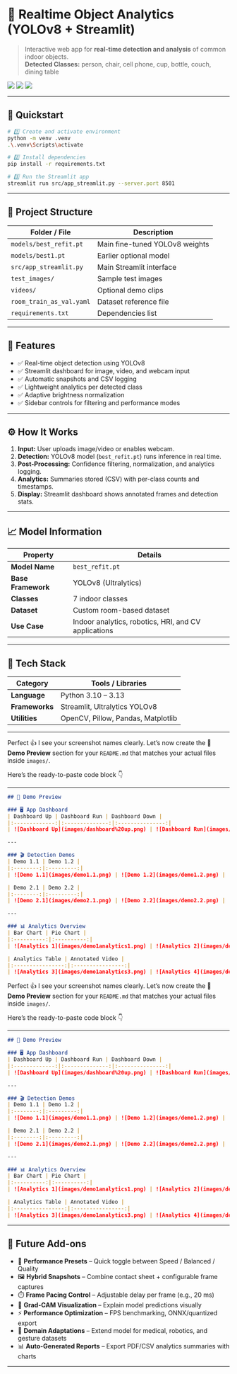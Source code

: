 # 🧠 Realtime Object Analytics (YOLOv8 + Streamlit)

> Interactive web app for **real-time detection and analysis** of common indoor objects.  
> **Detected Classes:** person, chair, cell phone, cup, bottle, couch, dining table  

<p align="left">
  <img src="https://img.shields.io/badge/python-3.10–3.13-blue" />
  <img src="https://img.shields.io/badge/ultralytics-8.3.217-orange" />
  <img src="https://img.shields.io/badge/streamlit-app-red" />
</p>

---

## 🚀 Quickstart

```bash
# 1️⃣ Create and activate environment
python -m venv .venv
.\.venv\Scripts\activate

# 2️⃣ Install dependencies
pip install -r requirements.txt

# 3️⃣ Run the Streamlit app
streamlit run src/app_streamlit.py --server.port 8501
````

---

## 📁 Project Structure

| Folder / File            | Description                    |
| ------------------------ | ------------------------------ |
| `models/best_refit.pt`   | Main fine-tuned YOLOv8 weights |
| `models/best1.pt`        | Earlier optional model         |
| `src/app_streamlit.py`   | Main Streamlit interface       |
| `test_images/`           | Sample test images             |
| `videos/`                | Optional demo clips            |
| `room_train_as_val.yaml` | Dataset reference file         |
| `requirements.txt`       | Dependencies list              |

---

## 🧩 Features

* ✅ Real-time object detection using YOLOv8
* ✅ Streamlit dashboard for image, video, and webcam input
* ✅ Automatic snapshots and CSV logging
* ✅ Lightweight analytics per detected class
* ✅ Adaptive brightness normalization
* ✅ Sidebar controls for filtering and performance modes

---

## ⚙️ How It Works

1. **Input:** User uploads image/video or enables webcam.
2. **Detection:** YOLOv8 model (`best_refit.pt`) runs inference in real time.
3. **Post-Processing:** Confidence filtering, normalization, and analytics logging.
4. **Analytics:** Summaries stored (CSV) with per-class counts and timestamps.
5. **Display:** Streamlit dashboard shows annotated frames and detection stats.

---

## 📈 Model Information

| Property           | Details                                              |
| ------------------ | ---------------------------------------------------- |
| **Model Name**     | `best_refit.pt`                                      |
| **Base Framework** | YOLOv8 (Ultralytics)                                 |
| **Classes**        | 7 indoor classes                                     |
| **Dataset**        | Custom room-based dataset                            |
| **Use Case**       | Indoor analytics, robotics, HRI, and CV applications |

---

## 🧰 Tech Stack

| Category       | Tools / Libraries                  |
| -------------- | ---------------------------------- |
| **Language**   | Python 3.10 – 3.13                 |
| **Frameworks** | Streamlit, Ultralytics YOLOv8      |
| **Utilities**  | OpenCV, Pillow, Pandas, Matplotlib |

---

Perfect 👍 I see your screenshot names clearly.
Let’s now create the **📸 Demo Preview** section for your `README.md` that matches your actual files inside `images/`.

Here’s the ready-to-paste code block 👇

---

```markdown
## 📸 Demo Preview

### 🖥️ App Dashboard
| Dashboard Up | Dashboard Run | Dashboard Down |
|:-------------:|:--------------:|:---------------:|
| ![Dashboard Up](images/dashboard%20up.png) | ![Dashboard Run](images/dashboard%20run.png) | ![Dashboard Down](images/dashboard%20down.png) |

---

### 🎬 Detection Demos
| Demo 1.1 | Demo 1.2 |
|:--------:|:---------:|
| ![Demo 1.1](images/demo1.1.png) | ![Demo 1.2](images/demo1.2.png) |

| Demo 2.1 | Demo 2.2 |
|:--------:|:---------:|
| ![Demo 2.1](images/demo2.1.png) | ![Demo 2.2](images/demo2.2.png) |

---

### 📊 Analytics Overview
| Bar Chart | Pie Chart |
|:----------:|:----------:|
| ![Analytics 1](images/demo1analytics1.png) | ![Analytics 2](images/demo1analytics2.png) |

| Analytics Table | Annotated Video |
|:----------------:|:----------------:|
| ![Analytics 3](images/demo1analytics3.png) | ![Analytics 4](images/demo1analytics4.png) |
```


Perfect 👍 I see your screenshot names clearly.
Let’s now create the **📸 Demo Preview** section for your `README.md` that matches your actual files inside `images/`.

Here’s the ready-to-paste code block 👇

---

```markdown
## 📸 Demo Preview

### 🖥️ App Dashboard
| Dashboard Up | Dashboard Run | Dashboard Down |
|:-------------:|:--------------:|:---------------:|
| ![Dashboard Up](images/dashboard%20up.png) | ![Dashboard Run](images/dashboard%20run.png) | ![Dashboard Down](images/dashboard%20down.png) |

---

### 🎬 Detection Demos
| Demo 1.1 | Demo 1.2 |
|:--------:|:---------:|
| ![Demo 1.1](images/demo1.1.png) | ![Demo 1.2](images/demo1.2.png) |

| Demo 2.1 | Demo 2.2 |
|:--------:|:---------:|
| ![Demo 2.1](images/demo2.1.png) | ![Demo 2.2](images/demo2.2.png) |

---

### 📊 Analytics Overview
| Bar Chart | Pie Chart |
|:----------:|:----------:|
| ![Analytics 1](images/demo1analytics1.png) | ![Analytics 2](images/demo1analytics2.png) |

| Analytics Table | Annotated Video |
|:----------------:|:----------------:|
| ![Analytics 3](images/demo1analytics3.png) | ![Analytics 4](images/demo1analytics4.png) |
```

---

## 🌟 Future Add-ons

* 🔧 **Performance Presets** – Quick toggle between Speed / Balanced / Quality
* 🖼️ **Hybrid Snapshots** – Combine contact sheet + configurable frame captures
* ⏱️ **Frame Pacing Control** – Adjustable delay per frame (e.g., 20 ms)
* 🧠 **Grad-CAM Visualization** – Explain model predictions visually
* ⚡ **Performance Optimization** – FPS benchmarking, ONNX/quantized export
* 🤖 **Domain Adaptations** – Extend model for medical, robotics, and gesture datasets
* 📊 **Auto-Generated Reports** – Export PDF/CSV analytics summaries with charts

---

